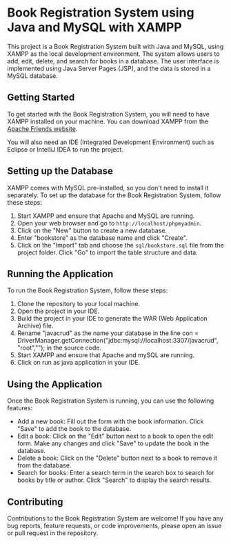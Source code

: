 # Book Registration System using Java and MySQL with XAMPP

This project is a Book Registration System built with Java and MySQL, using XAMPP as the local development environment. The system allows users to add, edit, delete, and search for books in a database. The user interface is implemented using Java Server Pages (JSP), and the data is stored in a MySQL database.

## Getting Started

To get started with the Book Registration System, you will need to have XAMPP installed on your machine. You can download XAMPP from the [Apache Friends website](https://www.apachefriends.org/download.html).

You will also need an IDE (Integrated Development Environment) such as Eclipse or IntelliJ IDEA to run the project.

## Setting up the Database

XAMPP comes with MySQL pre-installed, so you don't need to install it separately. To set up the database for the Book Registration System, follow these steps:

1. Start XAMPP and ensure that Apache and MySQL are running.
2. Open your web browser and go to `http://localhost/phpmyadmin`.
3. Click on the "New" button to create a new database.
4. Enter "bookstore" as the database name and click "Create".
5. Click on the "Import" tab and choose the `sql/bookstore.sql` file from the project folder. Click "Go" to import the table structure and data.

## Running the Application

To run the Book Registration System, follow these steps:

1. Clone the repository to your local machine.
2. Open the project in your IDE.
3. Build the project in your IDE to generate the WAR (Web Application Archive) file.
4. Rename "javacrud" as the name your database in the line con = DriverManager.getConnection("jdbc:mysql://localhost:3307/javacrud", "root",""); in the source code.
5. Start XAMPP and ensure that Apache and mySQL are running.
6. Click on run as java application in your IDE.

## Using the Application

Once the Book Registration System is running, you can use the following features:

- Add a new book: Fill out the form with the book information. Click "Save" to add the book to the database.
- Edit a book: Click on the "Edit" button next to a book to open the edit form. Make any changes and click "Save" to update the book in the database.
- Delete a book: Click on the "Delete" button next to a book to remove it from the database.
- Search for books: Enter a search term in the search box to search for books by title or author. Click "Search" to display the search results.

## Contributing

Contributions to the Book Registration System are welcome! If you have any bug reports, feature requests, or code improvements, please open an issue or pull request in the repository.
